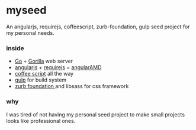 #  myseed

An angularjs, requirejs, coffeescript, zurb-foundation, gulp  seed project for my personal needs.

### inside

*  [Go](http://golang.com) + [Gorilla](http://www.gorillatoolkit.org/) web server
*  [angularjs](https://angularjs.org/) + [requirejs](http://requirejs.org/) = [angularAMD](http://marcoslin.github.io/angularAMD)
*  [coffee script](http://coffeescript.org/) all the way
*  [gulp](http://gulpjs.com/) for build system
*  [zurb foundation ](http://foundation.zurb.com/) and libsass for css framework

### why

I was tired of not having my personal seed project to make small projects looks like professional ones.
